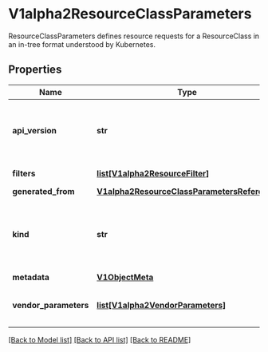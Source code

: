 # V1alpha2ResourceClassParameters

ResourceClassParameters defines resource requests for a ResourceClass in an in-tree format understood by Kubernetes.

## Properties
Name | Type | Description | Notes
------------ | ------------- | ------------- | -------------
**api_version** | **str** | APIVersion defines the versioned schema of this representation of an object. Servers should convert recognized schemas to the latest internal value, and may reject unrecognized values. More info: https://git.k8s.io/community/contributors/devel/sig-architecture/api-conventions.md#resources | [optional] 
**filters** | [**list[V1alpha2ResourceFilter]**](V1alpha2ResourceFilter.md) | Filters describes additional contraints that must be met when using the class. | [optional] 
**generated_from** | [**V1alpha2ResourceClassParametersReference**](V1alpha2ResourceClassParametersReference.md) |  | [optional] 
**kind** | **str** | Kind is a string value representing the REST resource this object represents. Servers may infer this from the endpoint the kubernetes_asyncio.client submits requests to. Cannot be updated. In CamelCase. More info: https://git.k8s.io/community/contributors/devel/sig-architecture/api-conventions.md#types-kinds | [optional] 
**metadata** | [**V1ObjectMeta**](V1ObjectMeta.md) |  | [optional] 
**vendor_parameters** | [**list[V1alpha2VendorParameters]**](V1alpha2VendorParameters.md) | VendorParameters are arbitrary setup parameters for all claims using this class. They are ignored while allocating the claim. There must not be more than one entry per driver. | [optional] 

[[Back to Model list]](../README.md#documentation-for-models) [[Back to API list]](../README.md#documentation-for-api-endpoints) [[Back to README]](../README.md)


